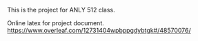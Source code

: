 This is the project for ANLY 512 class. 

Online latex for project document.
https://www.overleaf.com/12731404wpbppgdybtgk#/48570076/
